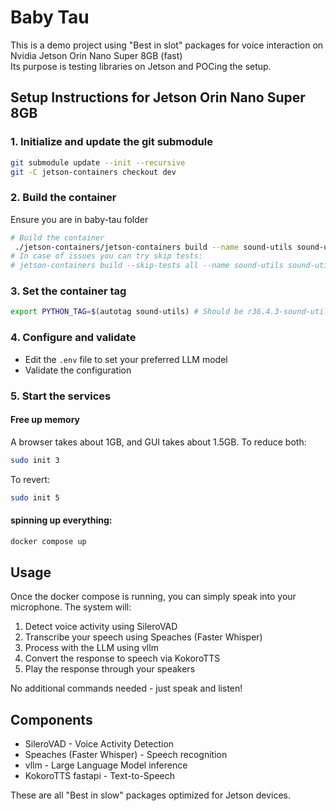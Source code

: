 # Baby Tau

This is a demo project using "Best in slot" packages for voice interaction on Nvidia Jetson Orin Nano Super 8GB (fast)   
Its purpose is testing libraries on Jetson and POCing the setup.

## Setup Instructions for Jetson Orin Nano Super 8GB

### 1. Initialize and update the git submodule
```bash
git submodule update --init --recursive
git -C jetson-containers checkout dev
```

### 2. Build the container
Ensure you are in baby-tau folder
```bash
# Build the container
 ./jetson-containers/jetson-containers build --name sound-utils sound-utils
# In case of issues you can try skip tests:
# jetson-containers build --skip-tests all --name sound-utils sound-utils
```

### 3. Set the container tag
```bash
export PYTHON_TAG=$(autotag sound-utils) # Should be r36.4.3-sound-utils, can find by docker images | grep sound
```

### 4. Configure and validate
- Edit the `.env` file to set your preferred LLM model
- Validate the configuration
  
### 5. Start the services

#### Free up memory
A browser takes about 1GB, and GUI takes about 1.5GB.
To reduce both:

```bash
sudo init 3
```

To revert:
```bash
sudo init 5
```
#### spinning up everything:
```bash
docker compose up
```

## Usage
Once the docker compose is running, you can simply speak into your microphone. The system will:
1. Detect voice activity using SileroVAD
2. Transcribe your speech using Speaches (Faster Whisper)
3. Process with the LLM using vllm
4. Convert the response to speech via KokoroTTS
5. Play the response through your speakers

No additional commands needed - just speak and listen!

## Components
- SileroVAD - Voice Activity Detection
- Speaches (Faster Whisper) - Speech recognition
- vllm - Large Language Model inference
- KokoroTTS fastapi - Text-to-Speech

These are all "Best in slow" packages optimized for Jetson devices.

